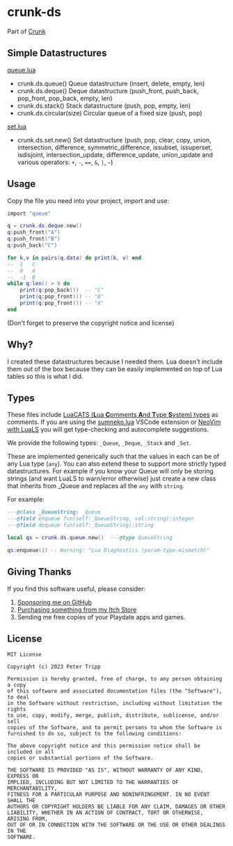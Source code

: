 # crunk-ds

Part of [Crunk](https://github.com/notpeter/crunk)

## Simple Datastructures

[queue.lua](queue.lua)
- crunk.ds.queue() Queue datastructure (insert, delete, empty, len)
- crunk.ds.deque() Deque datastructure (push_front, push_back, pop_front, pop_back, empty, len)
- crunk.ds.stack() Stack datastructure (push, pop, empty, len)
- crunk.ds.circular(size) Circular queue of a fixed size (push, pop)

[set.lua](set.lua)
- crunk.ds.set.new() Set datastructure
(push, pop, clear, copy, union, intersection, difference, symmetric_difference,
issubset, issuperset, isdisjoint, intersection_update, difference_update, union_update
and various operators: `+`, `-`, `==`, `&`, `|`, `~`)

## Usage

Copy the file you need into your project, import and use:

```lua
import "queue"

q = crunk.ds.deque.new()
q:push_front("A")
q:push_front("B")
q:push_back("C")

for k,v in pairs(q.data) do print(k, v) end
--  1	C
--  0	A
--  -1	B
while q:len() > 0 do
    print(q:pop_back())  -- "C"
    print(q:pop_front()) -- "B"
    print(q:pop_front()) -- "A"
end
```

(Don't forget to preserve the copyright notice and license)

## Why?

I created these datastructures because I needed them.  Lua
doesn't include them out of the box because they can be easily
implemented on top of Lua tables so this is what I did.

## Types

These files include
[LuaCATS (**L**ua **C**omments **A**nd **T**ype **S**ystem) types](https://luals.github.io/wiki/annotations/)
as comments.  If you are using the [sumneko.lua](https://marketplace.visualstudio.com/items?itemName=sumneko.lua)
VSCode extension or [NeoVim with LuaLS](https://luals.github.io/#neovim-install)
you will get type-checking and autocomplete suggestions.

We provide the following types: `_Queue`, `_Deque`, `_Stack` and `_Set`.

These are implemented generically such that the values in each can be of any Lua type (`any`).
You can also extend these to support more strictly typed datastructures. For example if you know
your Queue will only be storing strings (and want LuaLS to warn/error otherwise) just
create a new class that inherits from _Queue and replaces all the `any` with `string`.

For example:

```lua
---@class _QueueString: _Queue
---@field enqueue fun(self:_QueueString, val:string):integer
---@field dequeue fun(self:_QueueString):string

local qs = crunk.ds.queue.new()  ---@type QueueString

qs:enqueue(1) -- Warning: "Lua Diagnostics.(param-type-mismatch)"
```

## Giving Thanks

If you find this software useful, please consider:

1. [Sponsoring me on GitHub](https://github.com/sponsors/notpeter/)
2. [Purchasing something from my Itch Store](https://notpeter.itch.io)
3. Sending me free copies of your Playdate apps and games.

## License

```
MIT License

Copyright (c) 2023 Peter Tripp

Permission is hereby granted, free of charge, to any person obtaining a copy
of this software and associated documentation files (the "Software"), to deal
in the Software without restriction, including without limitation the rights
to use, copy, modify, merge, publish, distribute, sublicense, and/or sell
copies of the Software, and to permit persons to whom the Software is
furnished to do so, subject to the following conditions:

The above copyright notice and this permission notice shall be included in all
copies or substantial portions of the Software.

THE SOFTWARE IS PROVIDED "AS IS", WITHOUT WARRANTY OF ANY KIND, EXPRESS OR
IMPLIED, INCLUDING BUT NOT LIMITED TO THE WARRANTIES OF MERCHANTABILITY,
FITNESS FOR A PARTICULAR PURPOSE AND NONINFRINGEMENT. IN NO EVENT SHALL THE
AUTHORS OR COPYRIGHT HOLDERS BE LIABLE FOR ANY CLAIM, DAMAGES OR OTHER
LIABILITY, WHETHER IN AN ACTION OF CONTRACT, TORT OR OTHERWISE, ARISING FROM,
OUT OF OR IN CONNECTION WITH THE SOFTWARE OR THE USE OR OTHER DEALINGS IN THE
SOFTWARE.
```
